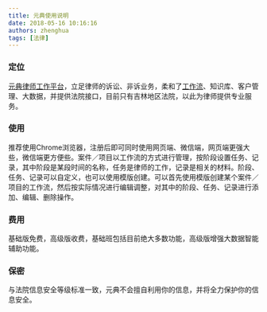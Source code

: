```yaml
---
title: 元典使用说明
date: 2018-05-16 10:16:16
authors: zhenghua
tags: [法律]
---
```


### 定位
[元典律师工作平台](https://www.legalmind.cn)，立足律师的诉讼、非诉业务，柔和了[工作流](https://zh.wikipedia.org/wiki/%E5%B7%A5%E4%BD%9C%E6%B5%81%E6%8A%80%E6%9C%AF)、知识库、客户管理、大数据，并提供法院接口，目前只有吉林地区法院，以此为律师提供专业服务。

### 使用
推荐使用Chrome浏览器，注册后即可同时使用网页端、微信端，网页端更强大些，微信端更方便些。案件／项目以工作流的方式进行管理，按阶段设置任务、记录，其中阶段是某段时间的名称，任务是律师的工作，记录是相关的材料。阶段、任务、记录可以自定义，也可以使用模版创建。可以首先使用模版创建某个案件／项目的工作流，然后按实际情况进行编辑调整，对其中的阶段、任务、记录进行添加、编辑、删除操作。

### 费用
基础版免费，高级版收费，基础班包括目前绝大多数功能，高级版增强大数据智能辅助功能。

### 保密
与法院信息安全等级标准一致，元典不会擅自利用你的信息，并将全力保护你的信息安全。